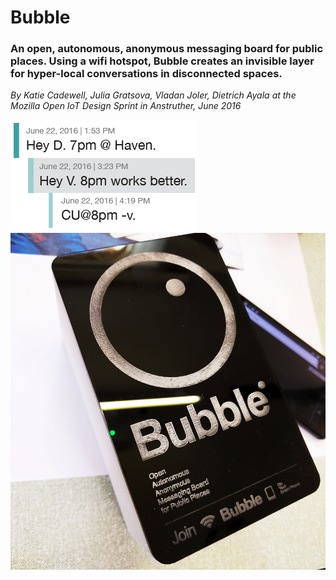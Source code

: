 # Bubble

### An open, autonomous, anonymous messaging board for public places. Using a wifi hotspot, Bubble creates an invisible layer for hyper-local conversations in disconnected spaces.

*By Katie Cadewell, Julia Gratsova, Vladan Joler, Dietrich Ayala at the Mozilla Open IoT Design Sprint in Anstruther, June 2016*

<img src="img/bubble_chat.png">
<img src="img/bubble_object.jpg">